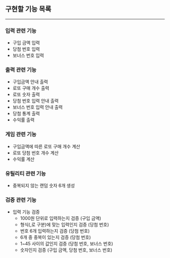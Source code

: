 ## **구현할 기능 목록**

---

### 입력 관련 기능

- 구입 금액 입력
- 당첨 번호 입력
- 보너스 번호 입력

### 출력 관련 기능

- 구입금액 안내 출력
- 로또 구매 개수 출력
- 로또 숫자 출력
- 당첨 번호 입력 안내 출력
- 보너스 번호 입력 안내 출력
- 당첨 통계 출력
- 수익률 출력

### 게임 관련 기능

- 구입금액에 따른 로또 구매 개수 계산
- 로또 당첨 번호 개수 계산
- 수익률 계산

### 유틸리티 관련 기능

- 중복되지 않는 랜덤 숫자 6개 생성

### 검증 관련 기능

- 입력 기능 검증
    - 1000원 단위로 입력하는지 검증 (구입 금액)
    - 형식(,로 구분)에 맞는 입력인지 검증 (당첨 번호)
    - 번호 6개 입력하는지 검증 (당첨 번호)
    - 6개 중 중복이 있는지 검증 (당첨 번호)
    - 1~45 사이의 값인지 검증 (당첨 번호, 보너스 번호)
    - 숫자인지 검증 (구입 금액, 당첨 번호, 보너스 번호)